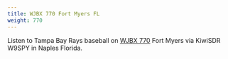 ```yaml
---
title: WJBX 770 Fort Myers FL
weight: 770
---
```

Listen to Tampa Bay Rays baseball on [WJBX 770] Fort Myers
via KiwiSDR W9SPY in Naples Florida.

[WJBX 770]:http://strangebeacons.proxy.kiwisdr.com:8073/?f=770.00amz10
